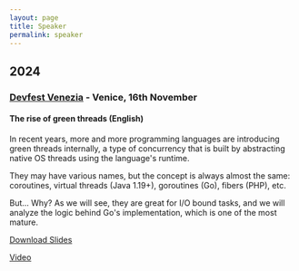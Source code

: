 ```yaml
---
layout: page
title: Speaker
permalink: speaker
---
```


## 2024

### [Devfest Venezia](https://devfest24.gdgvenezia.it/speakers/erik-pellizzon/) - Venice, 16th November

#### The rise of green threads (English)
In recent years, more and more programming languages are introducing
green threads internally, a type of concurrency that is built by abstracting
native OS threads using the language's runtime.

They may have various names, but the concept is always almost the same:
coroutines, virtual threads (Java 1.19+), goroutines (Go), fibers (PHP), etc.

But... Why? As we will see, they are great for I/O bound tasks, and we will
analyze the logic behind Go's implementation, which is one of the most mature.

[Download Slides](/assets/pdf/speaker/rise-green-threads-v1.pdf)

[Video](https://www.youtube.com/watch?v=AxiZTn0dzaw)
